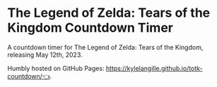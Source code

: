 # The Legend of Zelda: Tears of the Kingdom Countdown Timer

A countdown timer for The Legend of Zelda: Tears of the Kingdom, releasing May 12th, 2023.

Humbly hosted on GitHub Pages: https://kylelangille.github.io/totk-countdown/👈.
